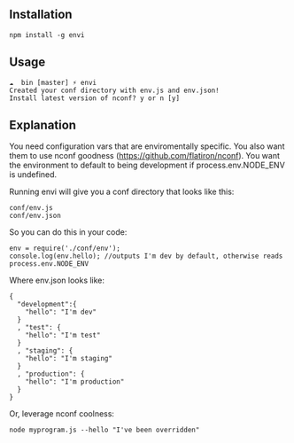 ## Installation
```
npm install -g envi
```

## Usage

```
☁  bin [master] ⚡ envi 
Created your conf directory with env.js and env.json!
Install latest version of nconf? y or n [y]
```

## Explanation

You need configuration vars that are enviromentally specific. You also want them to use nconf goodness (https://github.com/flatiron/nconf). You want the environment to default to being development if process.env.NODE_ENV is undefined.

Running envi will give you a conf directory that looks like this:

```
conf/env.js
conf/env.json
```

So you can do this in your code:

```
env = require('./conf/env');
console.log(env.hello); //outputs I'm dev by default, otherwise reads process.env.NODE_ENV
```

Where env.json looks like:

```
{
  "development":{
    "hello": "I'm dev"
  }
  , "test": {
    "hello": "I'm test"
  }
  , "staging": {
    "hello": "I'm staging"
  }
  , "production": {
    "hello": "I'm production"
  }
}
```

Or, leverage nconf coolness:

```
node myprogram.js --hello "I've been overridden"
```